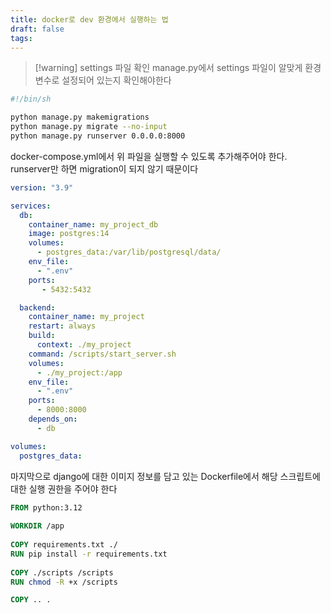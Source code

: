 ```yaml
---
title: docker로 dev 환경에서 실행하는 법
draft: false
tags:
---
```

> [!warning] settings 파일 확인
> manage.py에서 settings 파일이 알맞게 환경변수로 설정되어 있는지 확인해야한다
```sh
#!/bin/sh

python manage.py makemigrations
python manage.py migrate --no-input
python manage.py runserver 0.0.0.0:8000
```

docker-compose.yml에서 위 파일을 실행할 수 있도록 추가해주어야 한다. runserver만 하면 migration이 되지 않기 때문이다

```yml
version: "3.9"

services:
  db:
    container_name: my_project_db
    image: postgres:14
    volumes:
      - postgres_data:/var/lib/postgresql/data/
    env_file:
      - ".env"
    ports:
       - 5432:5432

  backend:
    container_name: my_project
    restart: always
    build:
      context: ./my_project
    command: /scripts/start_server.sh
    volumes:
      - ./my_project:/app
    env_file:
      - ".env"
    ports:
      - 8000:8000
    depends_on:
      - db

volumes:
  postgres_data:
```

마지막으로 django에 대한 이미지 정보를 담고 있는 Dockerfile에서 해당 스크립트에 대한 실행 권한을 주어야 한다
```Dockerfile
FROM python:3.12  
  
WORKDIR /app
  
COPY requirements.txt ./  
RUN pip install -r requirements.txt  
  
COPY ./scripts /scripts
RUN chmod -R +x /scripts

COPY .. .
```
